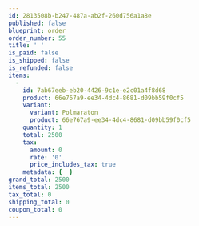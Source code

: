 ```yaml
---
id: 2813508b-b247-487a-ab2f-260d756a1a8e
published: false
blueprint: order
order_number: 55
title: ' '
is_paid: false
is_shipped: false
is_refunded: false
items:
  -
    id: 7ab67eeb-eb20-4426-9c1e-e2c01a4f8d68
    product: 66e767a9-ee34-4dc4-8681-d09bb59f0cf5
    variant:
      variant: Polmaraton
      product: 66e767a9-ee34-4dc4-8681-d09bb59f0cf5
    quantity: 1
    total: 2500
    tax:
      amount: 0
      rate: '0'
      price_includes_tax: true
    metadata: {  }
grand_total: 2500
items_total: 2500
tax_total: 0
shipping_total: 0
coupon_total: 0
---
```

